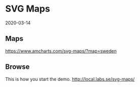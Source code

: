 # SVG Maps
2020-03-14

## Maps
https://www.amcharts.com/svg-maps/?map=sweden

## Browse
This is how you start the demo.
http://local.labs.se/svg-maps/

## 

